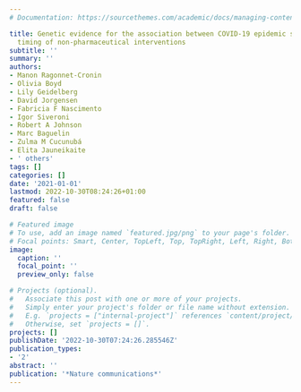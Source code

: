 ```yaml
---
# Documentation: https://sourcethemes.com/academic/docs/managing-content/

title: Genetic evidence for the association between COVID-19 epidemic severity and
  timing of non-pharmaceutical interventions
subtitle: ''
summary: ''
authors:
- Manon Ragonnet-Cronin
- Olivia Boyd
- Lily Geidelberg
- David Jorgensen
- Fabricia F Nascimento
- Igor Siveroni
- Robert A Johnson
- Marc Baguelin
- Zulma M Cucunubá
- Elita Jauneikaite
- ' others'
tags: []
categories: []
date: '2021-01-01'
lastmod: 2022-10-30T08:24:26+01:00
featured: false
draft: false

# Featured image
# To use, add an image named `featured.jpg/png` to your page's folder.
# Focal points: Smart, Center, TopLeft, Top, TopRight, Left, Right, BottomLeft, Bottom, BottomRight.
image:
  caption: ''
  focal_point: ''
  preview_only: false

# Projects (optional).
#   Associate this post with one or more of your projects.
#   Simply enter your project's folder or file name without extension.
#   E.g. `projects = ["internal-project"]` references `content/project/deep-learning/index.md`.
#   Otherwise, set `projects = []`.
projects: []
publishDate: '2022-10-30T07:24:26.285546Z'
publication_types:
- '2'
abstract: ''
publication: '*Nature communications*'
---
```

